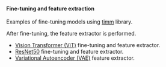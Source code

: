 #### Fine-tuning and feature extraction

Examples of fine-tuning models using [timm](https://timm.fast.ai/) library.

After fine-tuning, the feature extractor is performed.

   * [Vision Transformer (ViT)](ViT_Fine_Tuning.ipynb) fine-tuning and feature extractor.
   * [ResNet50](ResNet50_Fine_Tuning.ipynb) fine-tuning and feature extractor.
   * [Variational Autoencoder (VAE)](VAE_feature_extractor.ipynb) feature extractor.
